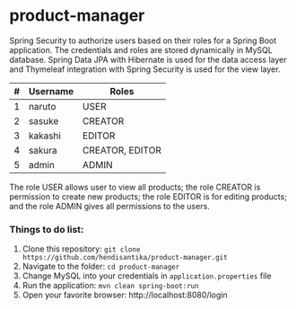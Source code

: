 # product-manager

Spring Security to authorize users based on their roles for a Spring Boot application. The credentials and roles are
stored dynamically in MySQL database. Spring Data JPA with Hibernate is used for the data access layer and Thymeleaf
integration with Spring Security is used for the view layer.

| # | Username | Roles |
| --- | --- | --- |
| 1 | naruto | USER |
| 2 | sasuke | CREATOR |
| 3 | kakashi | EDITOR |
| 4 | sakura | CREATOR, EDITOR |
| 5 | admin | ADMIN |

The role USER allows user to view all products; the role CREATOR is permission to create new products; the role EDITOR
is for editing products; and the role ADMIN gives all permissions to the users.

### Things to do list:

1. Clone this repository: `git clone https://github.com/hendisantika/product-manager.git`
2. Navigate to the folder: `cd product-manager`
3. Change MySQL into your credentials in `application.properties` file
4. Run the application: `mvn clean spring-boot:run`
5. Open your favorite browser: http://localhost:8080/login
